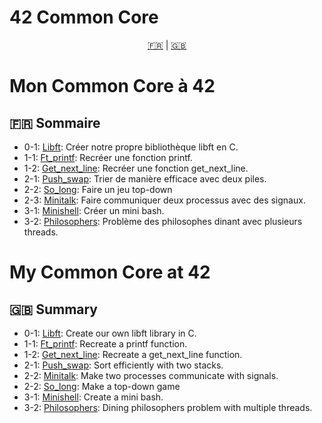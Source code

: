 # 42 Common Core

<p align="center">
  <a href="#sommaire-fr">🇫🇷</a> | <a href="#summary-en">🇬🇧</a>
</p>

# Mon Common Core à 42
## <a name="sommaire-fr"></a>🇫🇷 Sommaire

- 0-1: [<a href="https://github.com/BenjamsC08/42_CC/tree/main/00_libft">Libft</a>](https://github.com/BenjamsC08/42_CC/tree/main/00_libft): Créer notre propre bibliothèque libft en C.  
- 1-1: [<a href="https://github.com/BenjamsC08/42_CC/tree/main/01_ft_printf">Ft_printf</a>](https://github.com/BenjamsC08/42_CC/tree/main/01_ft_printf): Recréer une fonction printf.  
- 1-2: [<a href="https://github.com/BenjamsC08/42_CC/tree/main/01_get_next_line">Get_next_line</a>](https://github.com/BenjamsC08/42_CC/tree/main/01_get_next_line): Recréer une fonction get_next_line.  
- 2-1: [<a href="https://github.com/BenjamsC08/42_CC/tree/main/02_push_swap">Push_swap</a>](https://github.com/BenjamsC08/42_CC/tree/main/02_push_swap): Trier de manière efficace avec deux piles.  
- 2-2: [<a href="https://github.com/BenjamsC08/42_CC/tree/main/02_so_long">So_long</a>](https://github.com/BenjamsC08/42_CC/tree/main/02_so_long): Faire un jeu top-down
- 2-3: [<a href="https://github.com/BenjamsC08/42_CC/tree/main/02_mini_talk">Minitalk</a>](https://github.com/BenjamsC08/42_CC/tree/main/02_mini_talk): Faire communiquer deux processus avec des signaux. 
- 3-1: [<a href="https://github.com/BenjamsC08/42_CC/tree/main/03_minishell">Minishell</a>](https://github.com/BenjamsC08/42_CC/tree/main/03_minishell): Créer un mini bash.  
- 3-2: [<a href="https://github.com/BenjamsC08/42_CC/tree/main/03_philosophers">Philosophers</a>](https://github.com/BenjamsC08/42_CC/tree/main/03_philosophers): Problème des philosophes dinant avec plusieurs threads.

# My Common Core at 42
## <a name="summary-en"></a>🇬🇧 Summary

- 0-1: [<a href="https://github.com/BenjamsC08/42_CC/tree/main/00_libft">Libft</a>](https://github.com/BenjamsC08/42_CC/tree/main/00_libft): Create our own libft library in C.  
- 1-1: [<a href="https://github.com/BenjamsC08/42_CC/tree/main/01_ft_printf">Ft_printf</a>](https://github.com/BenjamsC08/42_CC/tree/main/01_ft_printf): Recreate a printf function.  
- 1-2: [<a href="https://github.com/BenjamsC08/42_CC/tree/main/01_get_next_line">Get_next_line</a>](https://github.com/BenjamsC08/42_CC/tree/main/01_get_next_line): Recreate a get_next_line function.  
- 2-1: [<a href="https://github.com/BenjamsC08/42_CC/tree/main/02_push_swap">Push_swap</a>](https://github.com/BenjamsC08/42_CC/tree/main/02_push_swap): Sort efficiently with two stacks.  
- 2-2: [<a href="https://github.com/BenjamsC08/42_CC/tree/main/02_mini_talk">Minitalk</a>](https://github.com/BenjamsC08/42_CC/tree/main/02_mini_talk): Make two processes communicate with signals.
- 2-2: [<a href="https://github.com/BenjamsC08/42_CC/tree/main/02_so_long">So_long</a>](https://github.com/BenjamsC08/42_CC/tree/main/02_so_long): Make a top-down game
- 3-1: [<a href="https://github.com/BenjamsC08/42_CC/tree/main/03_minishell">Minishell</a>](https://github.com/BenjamsC08/42_CC/tree/main/03_minishell): Create a mini bash.  
- 3-2: [<a href="https://github.com/BenjamsC08/42_CC/tree/main/03_philosophers">Philosophers</a>](https://github.com/BenjamsC08/42_CC/tree/main/03_philosophers): Dining philosophers problem with multiple threads.
